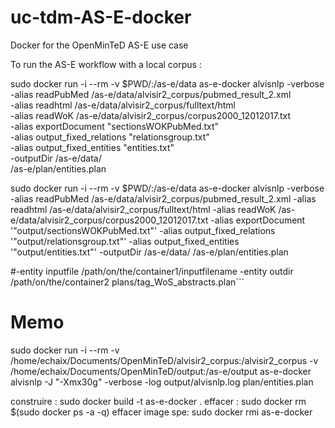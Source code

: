 # uc-tdm-AS-E-docker

Docker for the OpenMinTeD AS-E use case

To run the AS-E workflow with a local corpus :
 
  sudo docker run -i --rm -v $PWD/:/as-e/data as-e-docker alvisnlp -verbose \
  -alias readPubMed /as-e/data/alvisir2_corpus/pubmed_result_2.xml \
  -alias readhtml /as-e/data/alvisir2_corpus/fulltext/html \
  -alias readWoK /as-e/data/alvisir2_corpus/corpus2000_12012017.txt \
  -alias exportDocument \"sectionsWOKPubMed.txt\" \
  -alias output_fixed_relations \"relationsgroup.txt\" \
  -alias output_fixed_entities \"entities.txt\" \
  -outputDir /as-e/data/  \
  /as-e/plan/entities.plan


sudo docker run -i --rm -v $PWD/:/as-e/data as-e-docker alvisnlp -verbose -alias readPubMed /as-e/data/alvisir2_corpus/pubmed_result_2.xml -alias readhtml /as-e/data/alvisir2_corpus/fulltext/html -alias readWoK /as-e/data/alvisir2_corpus/corpus2000_12012017.txt -alias exportDocument '"output/sectionsWOKPubMed.txt"' -alias output_fixed_relations '"output/relationsgroup.txt"' -alias output_fixed_entities '"output/entities.txt"' -outputDir /as-e/data/  /as-e/plan/entities.plan

#-entity inputfile /path/on/the/container1/inputfilename -entity outdir /path/on/the/container2 plans/tag_WoS_abstracts.plan```



# Memo
sudo docker run -i --rm -v /home/echaix/Documents/OpenMinTeD/alvisir2_corpus:/alvisir2_corpus -v /home/echaix/Documents/OpenMinTeD/output:/as-e/output as-e-docker alvisnlp -J "-Xmx30g" -verbose -log output/alvisnlp.log plan/entities.plan 
 


construire :  sudo docker build -t as-e-docker .
effacer :  sudo docker rm $(sudo docker ps -a -q) 
effacer image spe: sudo docker rmi as-e-docker


